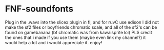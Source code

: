 # FNF-soundfonts
Plug in the .wavs into the slicex plugin in fl, and for ruvC use edison
I did not make the sf2 files or boyfriends chromatic scale, and all of the sf2's can be found on gamebanana (bf chromatic was from kawaisprite lol)
PLS credit the ones that i made if you use them (maybe even link my channel?) it would help a lot and i would appreciate it. 
enjoy!
